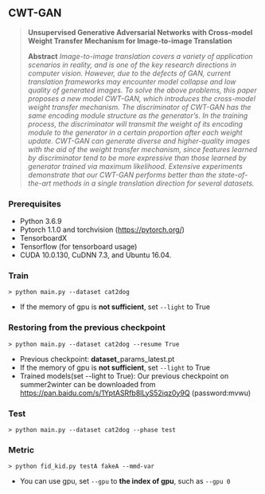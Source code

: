 ## CWT-GAN

> **Unsupervised Generative Adversarial Networks with Cross-model Weight Transfer Mechanism for Image-to-image Translation**<br>
>
> **Abstract** *Image-to-image translation covers a variety of application scenarios in reality, and is one of the key research directions in computer vision. However, due to the defects of GAN, current translation frameworks may encounter model collapse and low quality of generated images. To solve the above problems, this paper proposes a new model CWT-GAN, which introduces the cross-model weight transfer mechanism. The discriminator of CWT-GAN has the same encoding module structure as the generator’s. In the training process, the discriminator will transmit the weight of its encoding module to the generator in a certain proportion after each weight update. CWT-GAN can generate diverse  and higher-quality images with the aid of the weight transfer mechanism, since features learned by discriminator tend to be more expressive than those learned by generator trained via maximum likelihood. Extensive experiments demonstrate that our CWT-GAN performs better than the state-of-the-art methods in a single translation direction for several datasets.*

### Prerequisites
* Python 3.6.9 
* Pytorch 1.1.0 and torchvision (https://pytorch.org/)
* TensorboardX
* Tensorflow (for tensorboard usage)
* CUDA 10.0.130, CuDNN 7.3, and Ubuntu 16.04.

### Train
```
> python main.py --dataset cat2dog
```
* If the memory of gpu is **not sufficient**, set `--light` to True

### Restoring from the previous checkpoint
```
> python main.py --dataset cat2dog --resume True
```
* Previous checkpoint:  **dataset**_params_latest.pt
* If the memory of gpu is **not sufficient**, set `--light` to True
* Trained models(set --light to True):
Our previous checkpoint on summer2winter can be downloaded from https://pan.baidu.com/s/1YptASRfb8lLyS52iqz0y9Q (password:mvwu)

### Test
```
> python main.py --dataset cat2dog --phase test
```
### Metric
```
> python fid_kid.py testA fakeA --mmd-var 
```
* You can use gpu, set `--gpu` to **the index of gpu**, such as `--gpu 0`
